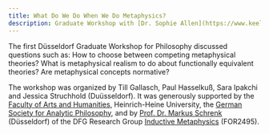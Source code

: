 ```yaml
---
title: What Do We Do When We Do Metaphysics?
description: Graduate Workshop with [Dr. Sophie Allen](https://www.keele.ac.uk/spire/staff/sophieallen/) (Keele), [Dr. Jiri Benovsky](http://www.jiribenovsky.org/) (Fribourg), [Dr. Richard Woodward](https://carvingnature.net/woodward/). 30th – 31st August 2018, Heinrich‑Heine University Düsseldorf, Germany.
---
```


The first Düsseldorf Graduate Workshop for Philosophy discussed questions such as: How to choose between competing metaphysical theories? What is metaphysical realism to do about functionally equivalent theories? Are metaphysical concepts normative?

The workshop was organized by Till Gallasch, Paul Hasselkuß, Sara Ipakchi and Jessica Struchhold (Duüsseldorf). It was generously supported by the [Faculty of Arts and Humanities](http://www.philo.hhu.de/en.html), Heinrich-Heine University, the [German Society for Analytic Philosophy](https://www.gap-im-netz.de/en/), and by [Prof. Dr. Markus Schrenk](https://www.philosophie.hhu.de/en/staff/philosophy-iii-metaphysics-and-philosophy-of-language/markus-schrenk) (Düsseldorf) of the DFG Research Group [Inductive Metaphysics](https://indmet.weebly.com/) (FOR2495).